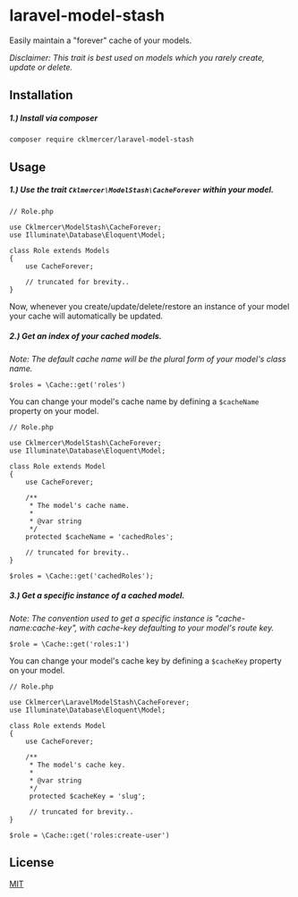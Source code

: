 # laravel-model-stash
Easily maintain a "forever" cache of your models.

*Disclaimer: This trait is best used on models which you rarely create, update or delete.*

## Installation
##### 1.) Install via composer

```
composer require cklmercer/laravel-model-stash
```

## Usage
##### 1.) Use the trait `Cklmercer\ModelStash\CacheForever` within your model.
```
// Role.php

use Cklmercer\ModelStash\CacheForever;
use Illuminate\Database\Eloquent\Model;

class Role extends Models 
{
    use CacheForever;
     
    // truncated for brevity..
}
```

Now, whenever you create/update/delete/restore an instance of your model your cache will automatically be updated.

##### 2.) Get an index of your cached models.

*Note: The default cache name will be the plural form of your model's class name.*

```
$roles = \Cache::get('roles')
```

You can change your model's cache name by defining a `$cacheName` property on your model.

```
// Role.php

use Cklmercer\ModelStash\CacheForever;
use Illuminate\Database\Eloquent\Model;

class Role extends Model
{
    use CacheForever;

    /**
     * The model's cache name.
     *
     * @var string
     */
    protected $cacheName = 'cachedRoles';

    // truncated for brevity..
}
```
```
$roles = \Cache::get('cachedRoles');
```

##### 3.) Get a specific instance of a cached model.
*Note: The convention used to get a specific instance is "cache-name:cache-key", with cache-key defaulting to your model's route key.*
```
$role = \Cache::get('roles:1')
```

You can change your model's cache key by defining a `$cacheKey` property on your model.

```
// Role.php

use Cklmercer\LaravelModelStash\CacheForever;
use Illuminate\Database\Eloquent\Model;

class Role extends Model
{
    use CacheForever;

    /**
     * The model's cache key.
     *
     * @var string
     */
     protected $cacheKey = 'slug';

     // truncated for brevity..
}
```
```
$role = \Cache::get('roles:create-user')
```

## License
[MIT](http://opensource.org/licenses/MIT)
